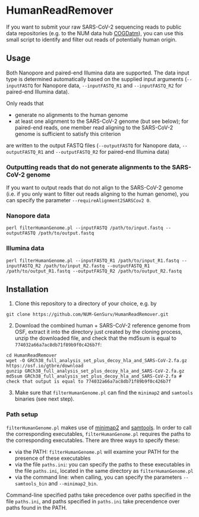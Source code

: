 # HumanReadRemover
If you want to submit your raw SARS-CoV-2 sequencing reads to public data repositories (e.g. to the NUM data hub [COGDatm](https://cogdat.dat)), you can use this small script to identify and filter out reads of potentially human origin.

## Usage
Both Nanopore and paired-end Illumina data are supported. The data input type is determined automatically based on the supplied input arguments (`--inputFASTQ` for Nanopore data, `--inputFASTQ_R1` and `--inputFASTQ_R2` for paired-end Illumina data).

Only reads that
- generate no alignments to the human genome
- at least one alignment to the SARS-CoV-2 genome (but see below); for paired-end reads, one member read aligning to the SARS-CoV-2 genome is sufficient to satisfy this criterion

are written to the output FASTQ files (`--outputFASTQ` for Nanopore data, `--outputFASTQ_R1` and `--outputFASTQ_R2` for paired-end Illumina data)

### Outputting reads that do not generate alignments to the SARS-CoV-2 genome
If you want to output reads that do not align to the SARS-CoV-2 genome (i.e. if you only want to filter out reads aligning to the human genome), you can specify the parameter `--requireAlignment2SARSCov2 0`.

### Nanopore data
`perl filterHumanGenome.pl --inputFASTQ /path/to/input.fastq --outputFASTQ /path/to/output.fastq`

### Illumina data
`perl filterHumanGenome.pl --inputFASTQ_R1 /path/to/input_R1.fastq --inputFASTQ_R2 /path/to/input_R2.fastq --outputFASTQ_R1 /path/to/output_R1.fastq --outputFASTQ_R2 /path/to/output_R2.fastq`

## Installation
1. Clone this repository to a directory of your choice, e.g. by
```
git clone https://github.com/NUM-GenSurv/HumanReadRemover.git
```
2. Download the combined human + SARS-CoV-2 reference genome from OSF, extract it into the directory just created by the cloning process, unzip the downloaded file, and check that the md5sum is equal to `774032a66a7ac8db71f89b9f0c426b7f`:

```
cd HumanReadRemover
wget -O GRCh38_full_analysis_set_plus_decoy_hla_and_SARS-CoV-2.fa.gz https://osf.io/gtbre/download 
gunzip GRCh38_full_analysis_set_plus_decoy_hla_and_SARS-CoV-2.fa.gz
md5sum GRCh38_full_analysis_set_plus_decoy_hla_and_SARS-CoV-2.fa # check that output is equal to 774032a66a7ac8db71f89b9f0c426b7f
```

3. Make sure that `filterHumanGenome.pl` can find the `minimap2` and `samtools` binaries (see next step).

### Path setup
`filterHumanGenome.pl` makes use of [minimap2](https://github.com/lh3/minimap2) and [samtools](http://www.htslib.org/). In order to call the corresponding executables, `filterHumanGenome.pl` requires the paths to the corresponding executables. There are three ways to specify these:
- via the PATH: `filterHumanGenome.pl` will examine your PATH for the presence of these executables
- via the file `paths.ini`: you can specify the paths to these executables in the file `paths.ini`, located in the same directory as `filterHumanGenome.pl`
- via the command line: when calling, you can specify the parameters `--samtools_bin` and `--minimap2_bin`.

Command-line specified paths take precedence over paths specified in the file `paths.ini`, and paths specified in `paths.ini` take precendence over paths found in the PATH.




